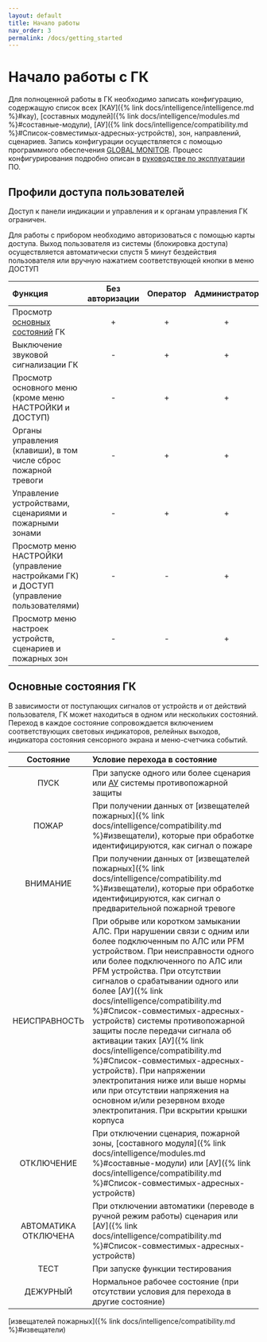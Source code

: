 ```yaml
---
layout: default
title: Начало работы
nav_order: 3
permalink: /docs/getting_started
---
```


# Начало работы с ГК
Для полноценной работы в ГК необходимо записать конфигурацию, содержащую список всех [КАУ]({% link docs/intelligence/intelligence.md %}#кау), [составных модулей]({% link docs/intelligence/modules.md %}#составные-модули), [АУ]({% link docs/intelligence/compatibility.md %}#Список-совместимых-адресных-устройств), зон, направлений, сценариев. Запись конфигурации осуществляется с помощью программного обеспечения <a href="https://products.rubezh.ru/products/po_global_monitor-3356/" target="_blank">GLOBAL MONITOR</a>. Процесс конфигурирования подробно описан в <a href="https://products.rubezh.ru/download/file/18ac995b-e2c1-11ee-95eb-d4f5ef944508/" target="_blank">руководстве по эксплуатации</a> ПО.

## Профили доступа пользователей
Доступ к панели индикации и управления и к органам управления ГК ограничен. 

Для работы с прибором необходимо авторизоваться с помощью карты доступа. Выход пользователя из системы (блокировка доступа) осуществляется автоматически спустя 5 минут бездействия пользователя или вручную нажатием соответствующей кнопки в меню ДОСТУП

|Функция|Без авторизации|Оператор|Администратор|
|:---|:---:|:---:|:---:|
|Просмотр [основных состояний](#основные-состояния-гк) ГК|+|+|+|
|Выключение звуковой сигнализации ГК|-|+|+|
|Просмотр основного меню (кроме меню НАСТРОЙКИ и ДОСТУП)|-|+|+|
|Органы управления (клавиши), в том числе сброс пожарной тревоги|-|+|+|
|Управление устройствами, сценариями и пожарными зонами|-|+|+|
|Просмотр меню НАСТРОЙКИ (управление настройками ГК) и ДОСТУП (управление пользователями)|-|-|+|
|Просмотр меню настроек устройств, сценариев и пожарных зон|-|-|+|

## Основные состояния ГК
В зависимости от поступающих сигналов от устройств и от действий пользователя, ГК может находиться в одном или нескольких состояний. Переход в каждое состояние сопровождается включением соответствующих световых индикаторов, релейных выходов, индикатора состояния сенсорного экрана и меню-счетчика событий.

<table> 
  <thead> 
    <tr> 
      <th style="text-align: center" >Состояние</th>
      <th style="text-align: left">Условие перехода в состояние</th>
    </tr>
  </thead> 
  <tbody>
    <tr>
      <td id="состояние_пуск" style="text-align: center">ПУСК</td>
      <td style="text-align: left">При запуске одного или более сценария или <a href="/gk_manual/docs/intelligence/compatibility.html#Список-совместимых-адресных-устройств">АУ</a> системы противопожарной защиты</td>
    </tr>
    <tr>
      <td id="состояние_пожар" style="text-align: center">ПОЖАР</td>
      <td style="text-align: left">При получении данных от [извещателей пожарных]({% link docs/intelligence/compatibility.md %}#извещатели), которые при обработке идентифицируются, как сигнал о пожаре</td>
    </tr>
    <tr>
      <td id="состояние_внимание" style="text-align: center">ВНИМАНИЕ</td>
      <td style="text-align: left">При получении данных от [извещателей пожарных]({% link docs/intelligence/compatibility.md %}#извещатели), которые при обработке идентифицируются, как сигнал о предварительной пожарной тревоге</td>
    </tr>
    <tr>
      <td id="состояние_неисправность" style="text-align: center">НЕИСПРАВНОСТЬ</td>
      <td style="text-align: left">При обрыве или коротком замыкании АЛС. При нарушении связи с одним или более подключенным по АЛС или PFM устройством. При неисправности одного или более подключенного по АЛС или PFM устройства. При отсутствии сигналов о срабатывании одного или более [АУ]({% link docs/intelligence/compatibility.md %}#Список-совместимых-адресных-устройств) системы противопожарной защиты после передачи сигнала об активации таких [АУ]({% link docs/intelligence/compatibility.md %}#Список-совместимых-адресных-устройств). При напряжении электропитания ниже или выше нормы или при отсутствии напряжения на основном и/или резервном входе электропитания. При вскрытии крышки корпуса</td>
    </tr>
    <tr>
      <td id="состояние_отключение" style="text-align: center">ОТКЛЮЧЕНИЕ</td>
      <td style="text-align: left">При отключении сценария, пожарной зоны, [составного модуля]({% link docs/intelligence/modules.md %}#составные-модули) или [АУ]({% link docs/intelligence/compatibility.md %}#Список-совместимых-адресных-устройств)</td>
    </tr>
    <tr>
      <td id="состояние_автоматика_отключена" style="text-align: center">АВТОМАТИКА ОТКЛЮЧЕНА</td>
      <td style="text-align: left">При отключении автоматики (переводе в ручной режим работы) сценария или [АУ]({% link docs/intelligence/compatibility.md %}#Список-совместимых-адресных-устройств)</td>
    </tr>
    <tr>
      <td id="состояние_тест" style="text-align: center">ТЕСТ</td>
      <td style="text-align: left">При запуске функции тестирования</td>
    </tr>
    <tr>
      <td id="состояние_дежурный" style="text-align: center">ДЕЖУРНЫЙ</td>
      <td style="text-align: left">Нормальное рабочее состояние (при отсутствии условия для перехода в другие состояние)</td>
    </tr>
  </tbody>
</table>

[извещателей пожарных]({% link docs/intelligence/compatibility.md %}#извещатели)
